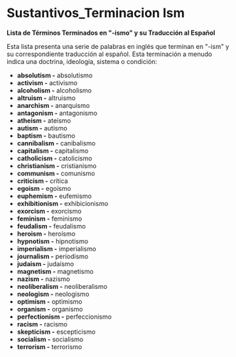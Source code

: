 # Sustantivos_Terminacion Ism



**Lista de Términos Terminados en "-ismo" y su Traducción al Español**

Esta lista presenta una serie de palabras en inglés que terminan en "-ism" y su correspondiente traducción al español. Esta terminación a menudo indica una doctrina, ideología, sistema o condición:

*   **absolutism -** absolutismo
*   **activism -** activismo
*   **alcoholism -** alcoholismo
*   **altruism -** altruismo
*   **anarchism -** anarquismo
*   **antagonism -** antagonismo
*   **atheism -** ateísmo
*   **autism -** autismo
*   **baptism -** bautismo
*   **cannibalism -** canibalismo
*   **capitalism -** capitalismo
*   **catholicism -** catolicismo
*   **christianism -** cristianismo
*   **communism -** comunismo
*   **criticism -** crítica
*   **egoism -** egoísmo
*   **euphemism -** eufemismo
*   **exhibitionism -** exhibicionismo
*   **exorcism -** exorcismo
*   **feminism -** feminismo
*   **feudalism -** feudalismo
*   **heroism -** heroísmo
*   **hypnotism -** hipnotismo
*   **imperialism -** imperialismo
*   **journalism -** periodismo
*   **judaism -** judaísmo
*   **magnetism -** magnetismo
*   **nazism -** nazismo
*   **neoliberalism -** neoliberalismo
*   **neologism -** neologismo
*   **optimism -** optimismo
*   **organism -** organismo
*   **perfectionism -** perfeccionismo
*   **racism -** racismo
*   **skepticism -** escepticismo
*   **socialism -** socialismo
*   **terrorism -** terrorismo

